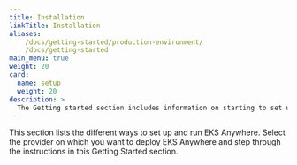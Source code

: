 ```yaml
---
title: Installation
linkTitle: Installation
aliases:
    /docs/getting-started/production-environment/
    /docs/getting-started
main_menu: true
weight: 20
card:
  name: setup
  weight: 20
description: >
  The Getting started section includes information on starting to set up your own EKS Anywhere cluster.
---
```


<!-- overview -->

This section lists the different ways to set up and run EKS Anywhere.
Select the provider on which you want to deploy EKS Anywhere and step through the instructions in this Getting Started section.

<!-- body -->

